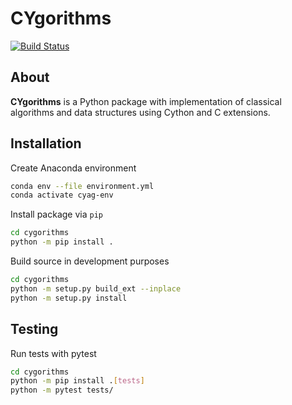 CYgorithms
==========

[![Build Status](https://github.com/gittasche/cygorithms/actions/workflows/run_tests.yml/badge.svg)](https://github.com/gittasche/cygorithms/actions)

About
-----

**CYgorithms** is a Python package with implementation of classical algorithms and data
structures using Cython and C extensions.

Installation
------------

Create Anaconda environment

```bash
conda env --file environment.yml
conda activate cyag-env
```

Install package via ``pip``

```bash
cd cygorithms
python -m pip install .
```

Build source in development purposes

```bash
cd cygorithms
python -m setup.py build_ext --inplace
python -m setup.py install
```

Testing
-------

Run tests with pytest

```bash
cd cygorithms
python -m pip install .[tests]
python -m pytest tests/
```
